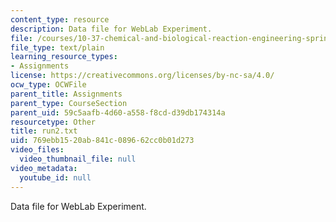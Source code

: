 ```yaml
---
content_type: resource
description: Data file for WebLab Experiment.
file: /courses/10-37-chemical-and-biological-reaction-engineering-spring-2007/769ebb1520ab841c089662cc0b01d273_run2.txt
file_type: text/plain
learning_resource_types:
- Assignments
license: https://creativecommons.org/licenses/by-nc-sa/4.0/
ocw_type: OCWFile
parent_title: Assignments
parent_type: CourseSection
parent_uid: 59c5aafb-4d60-a558-f8cd-d39db174314a
resourcetype: Other
title: run2.txt
uid: 769ebb15-20ab-841c-0896-62cc0b01d273
video_files:
  video_thumbnail_file: null
video_metadata:
  youtube_id: null
---
```

Data file for WebLab Experiment.